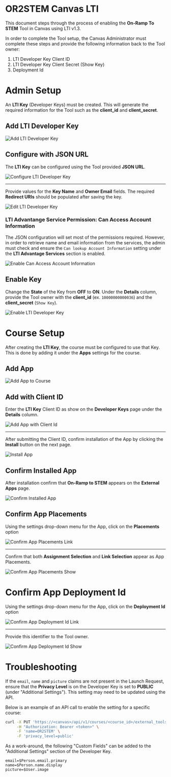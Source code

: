 # OR2STEM Canvas LTI

This document steps through the process of enabling the **On-Ramp To STEM**
Tool in Canvas using LTI v1.3.

In order to complete the Tool setup, the Canvas Administrator must complete these
steps and provide the following information back to the Tool owner:

1. LTI Developer Key Client ID
2. LTI Developer Key Client Secret (Show Key)
3. Deployment Id

# Admin Setup

An **LTI Key** (Developer Keys) must be created. This will generate the
required information for the Tool such as the **client_id** and
**client_secret**.

## Add LTI Developer Key

![Add LTI Developer Key](../img/canvas/admin_lti_dev_key_add.png)

## Configure with JSON URL

The **LTI Key** can be configured using the Tool provided **JSON URL**.

![Configure LTI Developer Key](../img/canvas/admin_lti_dev_key_configure_with_url.png)

---
Provide values for the **Key Name** and **Owner Email** fields. The required
**Redirect URIs** should be populated after saving the key.

![Edit LTI Developer Key](../img/canvas/admin_lti_dev_key_edit.png)

### LTI Advantange Service Permission: Can Access Account Information

The JSON configuration will set most of the permissions required. However, in
order to retrieve name and email information from the services, the
admin must check and ensure the `Can lookup Account Information`
setting under the **LTI Advantage Services** section is enabled.

![Enable Can Access Account Information](../img/canvas/admin_lti_dev_key_enable_account_info.png)

## Enable Key

Change the **State** of the Key from **OFF** to **ON**. Under the **Details**
column, provide the Tool owner with the **client_id** (ex. `10000000000036`)
and the **client_secret** (`Show Key`).

![Enable LTI Developer Key](../img/canvas/admin_lti_dev_key_turn_on.png)


# Course Setup

After creating the **LTI Key**, the course must be configured to use
that Key. This is done by adding it under the **Apps** settings for the
course.

## Add App

![Add App to Course](../img/canvas/course_settings_apps_add.png)

## Add with Client ID

Enter the **LTI Key** Client ID as show on the **Developer Keys** page
under the **Details** column.

![Add App with Client Id](../img/canvas/course_settings_apps_add_with_client_id.png)

---
After submitting the Client ID, confirm installation of the App by clicking the
**Install** button on the next page.

![Install App](../img/canvas/course_settings_apps_add_install.png)

## Confirm Installed App

After installation confirm that **On-Ramp to STEM** appears on the
**External Apps** page.

![Confirm Installed App](../img/canvas/course_settings_apps_installed.png)

## Confirm App Placements

Using the settings drop-down menu for the App, click on the **Placements**
option

![Confirm App Placements Link](../img/canvas/course_settings_placements_link.png)

---
Confirm that both **Assignment Selection** and **Link Selection** appear as
App Placements.

![Confirm App Placements Show](../img/canvas/course_settings_placements_show.png)

# Confirm App Deployment Id

Using the settings drop-down menu for the App, click on the **Deployment Id**
option

![Confirm App Deployment Id Link](../img/canvas/course_settings_deployid_link.png)

---
Provide this identifier to the Tool owner.

![Confirm App Deployment Id Show](../img/canvas/course_settings_deployid_show.png)

# Troubleshooting

If the `email`, `name` and `picture` claims are not present in the Launch
Request, ensure that the **Privacy Level** is on the Developer Key is set to
**PUBLIC** (under "Additional Settings"). This setting may need to be updated
using the API.

Below is an example of an API call to enable the setting for a specific course:

```bash
curl -X PUT 'https://<canvas>/api/v1/courses/<course_id>/external_tools/<external_tool_id>' \
     -H "Authorization: Bearer <token>" \
     -F 'name=OR2STEM' \
     -F 'privacy_level=public'
```

As a work-around, the following "Custom Fields" can be added to the
"Additional Settings" section of the Developer Key.

```
email=$Person.email.primary
name=$Person.name.display
picture=$User.image
```
